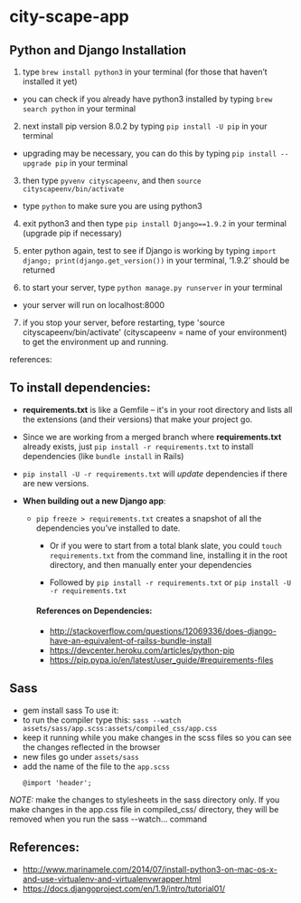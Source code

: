 # city-scape-app

## Python and Django Installation

1. type `brew install python3` in your terminal (for those that haven’t installed it yet)
  - you can check if you already have python3 installed by typing `brew search python` in your terminal

2. next install pip version 8.0.2 by typing `pip install -U pip` in your terminal
  - upgrading may be necessary, you can do this by typing `pip install --upgrade pip` in your terminal

3. then type `pyvenv cityscapeenv`, and then `source cityscapeenv/bin/activate`
  - type `python` to make sure you are using python3

4. exit python3 and then type `pip install Django==1.9.2` in your terminal (upgrade pip if necessary)

5. enter python again, test to see if Django is working by typing `import django; print(django.get_version())` in your terminal, ‘1.9.2’ should be returned

6. to start your server, type `python manage.py runserver` in your terminal
  - your server will run on localhost:8000

7. if you stop your server, before restarting, type 'source cityscapeenv/bin/activate' (cityscapeenv = name of your environment) to get the environment up and running.

references:
## To install dependencies:
  - **requirements.txt** is like a Gemfile – it's in your root directory and lists all the extensions (and their versions) that make your project go.

  - Since we are working from a merged branch where **requirements.txt** already exists, just `pip install -r requirements.txt` to install dependencies (like `bundle install` in Rails)

  - `pip install -U -r requirements.txt` will *update* dependencies if there are new versions.

  - **When building out a new Django app**:
    - `pip freeze > requirements.txt` creates a snapshot of all the dependencies you’ve installed to date.

      - Or if you were to start from a total blank slate, you could `touch requirements.txt` from the command line, installing it in the root directory, and then manually enter your dependencies

      - Followed by `pip install -r requirements.txt` or `pip install -U -r requirements.txt`

      #### References on Dependencies:
      - http://stackoverflow.com/questions/12069336/does-django-have-an-equivalent-of-railss-bundle-install
      - https://devcenter.heroku.com/articles/python-pip
      - https://pip.pypa.io/en/latest/user_guide/#requirements-files

## Sass
 - gem install sass
 To use it:
 - to run the compiler type this: `sass --watch assets/sass/app.scss:assets/compiled_css/app.css`
  - keep it running while you make changes in the
    scss files so you can see the changes reflected in the browser
 - new files go under `assets/sass`
 - add the name of the file to the `app.scss`
   ```
   @import 'header';
   ```
 _NOTE:_ make the changes to stylesheets in the sass directory only. If you make changes
 in the app.css file in compiled_css/ directory, they will be removed when you run
 the sass --watch... command

## References:
  - http://www.marinamele.com/2014/07/install-python3-on-mac-os-x-and-use-virtualenv-and-virtualenvwrapper.html
  - https://docs.djangoproject.com/en/1.9/intro/tutorial01/
